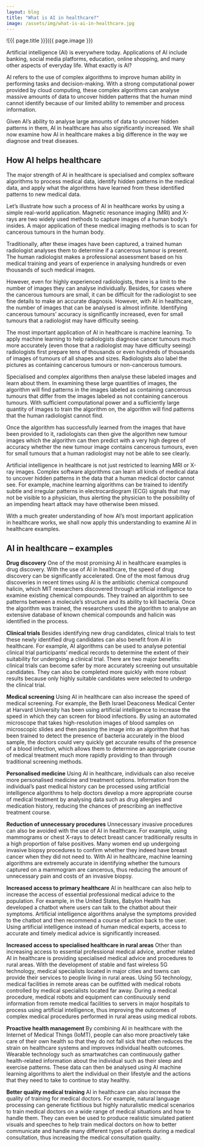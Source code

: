 ```yaml
---
layout: blog
title: "What is AI in healthcare?"
image: /assets/img/what-is-ai-in-healthcare.jpg
---
```

![{{ page.title }}]({{ page.image }})

Artificial intelligence (AI) is everywhere today. Applications of AI include banking, social media platforms, education, online shopping, and many other aspects of everyday life. What exactly is AI?

AI refers to the use of complex algorithms to improve human ability in performing tasks and decision-making. With a strong computational power provided by cloud computing, these complex algorithms can analyse massive amounts of data to uncover hidden patterns that the human mind cannot identify because of our limited ability to remember and process information.

Given AI’s ability to analyse large amounts of data to uncover hidden patterns in them, AI in healthcare has also significantly increased. We shall now examine how AI in healthcare makes a big difference in the way we diagnose and treat diseases.

## How AI helps healthcare
The major strength of AI in healthcare is specialised and complex software algorithms to process medical data, identify hidden patterns in the medical data, and apply what the algorithms have learned from these identified patterns to new medical data.

Let’s illustrate how such a process of AI in healthcare works by using a simple real-world application. Magnetic resonance imaging (MRI) and X-rays are two widely used methods to capture images of a human body’s insides. A major application of these medical imaging methods is to scan for cancerous tumours in the human body.

Traditionally, after these images have been captured, a trained human radiologist analyses them to determine if a cancerous tumour is present. The human radiologist makes a professional assessment based on his medical training and years of experience in analysing hundreds or even thousands of such medical images.

However, even for highly experienced radiologists, there is a limit to the number of images they can analyse individually. Besides, for cases where the cancerous tumours are small, it can be difficult for the radiologist to see fine details to make an accurate diagnosis. However, with AI in healthcare, the number of images that can be analysed is almost infinite. Identifying cancerous tumours’ accuracy is significantly increased, even for small tumours that a radiologist may have difficulty seeing.

The most important application of AI in healthcare is machine learning. To apply machine learning to help radiologists diagnose cancer tumours much more accurately (even those that a radiologist may have difficulty seeing) radiologists first prepare tens of thousands or even hundreds of thousands of images of tumours of all shapes and sizes. Radiologists also label the pictures as containing cancerous tumours or non-cancerous tumours.

Specialised and complex algorithms then analyse these labeled images and learn about them. In examining these large quantities of images, the algorithm will find patterns in the images labeled as containing cancerous tumours that differ from the images labeled as not containing cancerous tumours. With sufficient computational power and a sufficiently large quantity of images to train the algorithm on, the algorithm will find patterns that the human radiologist cannot find.

Once the algorithm has successfully learned from the images that have been provided to it, radiologists can then give the algorithm new tumour images which the algorithm can then predict with a very high degree of accuracy whether the new tumour image contains cancerous tumours, even for small tumours that a human radiologist may not be able to see clearly.

Artificial intelligence in healthcare is not just restricted to learning MRI or X-ray images. Complex software algorithms can learn all kinds of medical data to uncover hidden patterns in the data that a human medical doctor cannot see. For example, machine learning algorithms can be trained to identify subtle and irregular patterns in electrocardiogram (ECG) signals that may not be visible to a physician, thus alerting the physician to the possibility of an impending heart attack may have otherwise been missed.

With a much greater understanding of how AI’s most important application in healthcare works, we shall now apply this understanding to examine AI in healthcare examples.

## AI in healthcare – examples

**Drug discovery**
One of the most promising AI in healthcare examples is drug discovery. With the use of AI in healthcare, the speed of drug discovery can be significantly accelerated. One of the most famous drug discoveries in recent times using AI is the antibiotic chemical compound halicin, which MIT researchers discovered through artificial intelligence to examine existing chemical compounds. They trained an algorithm to see patterns between a molecule’s structure and its ability to kill bacteria. Once the algorithm was trained, the researchers used the algorithm to analyse an extensive database of known chemical compounds and halicin was identified in the process.

**Clinical trials**
Besides identifying new drug candidates, clinical trials to test these newly identified drug candidates can also benefit from AI in healthcare. For example, AI algorithms can be used to analyse potential clinical trial participants’ medical records to determine the extent of their suitability for undergoing a clinical trial. There are two major benefits: clinical trials can become safer by more accurately screening out unsuitable candidates. They can also be completed more quickly with more robust results because only highly suitable candidates were selected to undergo the clinical trial.

**Medical screening**
Using AI in healthcare can also increase the speed of medical screening. For example, the Beth Israel Deaconess Medical Center at Harvard University has been using artificial intelligence to increase the speed in which they can screen for blood infections. By using an automated microscope that takes high-resolution images of blood samples on microscopic slides and then passing the image into an algorithm that has been trained to detect the presence of bacteria accurately in the blood sample, the doctors could very quickly get accurate results of the presence of a blood infection, which allows them to determine an appropriate course of medical treatment much more rapidly providing to than through traditional screening methods.

**Personalised medicine**
Using AI in healthcare, individuals can also receive more personalised medicine and treatment options. Information from the individual’s past medical history can be processed using artificial intelligence algorithms to help doctors develop a more appropriate course of medical treatment by analysing data such as drug allergies and medication history, reducing the chances of prescribing an ineffective treatment course.

**Reduction of unnecessary procedures**
Unnecessary invasive procedures can also be avoided with the use of AI in healthcare. For example, using mammograms or chest X-rays to detect breast cancer traditionally results in a high proportion of false positives. Many women end up undergoing invasive biopsy procedures to confirm whether they indeed have breast cancer when they did not need to. With AI in healthcare, machine learning algorithms are extremely accurate in identifying whether the tumours captured on a mammogram are cancerous, thus reducing the amount of unnecessary pain and costs of an invasive biopsy.

**Increased access to primary healthcare**
AI in healthcare can also help to increase the access of essential professional medical advice to the population. For example, in the United States, Babylon Health has developed a chatbot where users can talk to the chatbot about their symptoms. Artificial intelligence algorithms analyse the symptoms provided to the chatbot and then recommend a course of action back to the user. Using artificial intelligence instead of human medical experts, access to accurate and timely medical advice is significantly increased.

**Increased access to specialised healthcare in rural areas**
Other than increasing access to essential professional medical advice, another related AI in healthcare is providing specialised medical advice and procedures to rural areas. With the development of stable and fast wireless 5G technology, medical specialists located in major cities and towns can provide their services to people living in rural areas. Using 5G technology, medical facilities in remote areas can be outfitted with medical robots controlled by medical specialists located far away. During a medical procedure, medical robots and equipment can continuously send information from remote medical facilities to servers in major hospitals to process using artificial intelligence, thus improving the outcomes of complex medical procedures performed in rural areas using medical robots.

**Proactive health management**
By combining AI in healthcare with the Internet of Medical Things (IoMT), people can also more proactively take care of their own health so that they do not fall sick that often reduces the strain on healthcare systems and improves individual health outcomes. Wearable technology such as smartwatches can continuously gather health-related information about the individual such as their sleep and exercise patterns. These data can then be analysed using AI machine learning algorithms to alert the individual on their lifestyle and the actions that they need to take to continue to stay healthy.

**Better quality medical training**
AI in healthcare can also increase the quality of training for medical doctors. For example, natural language processing can generate fictitious but highly naturalistic medical scenarios to train medical doctors on a wide range of medical situations and how to handle them. They can even be used to produce realistic simulated patient visuals and speeches to help train medical doctors on how to better communicate and handle many different types of patients during a medical consultation, thus increasing the medical consultation quality.
